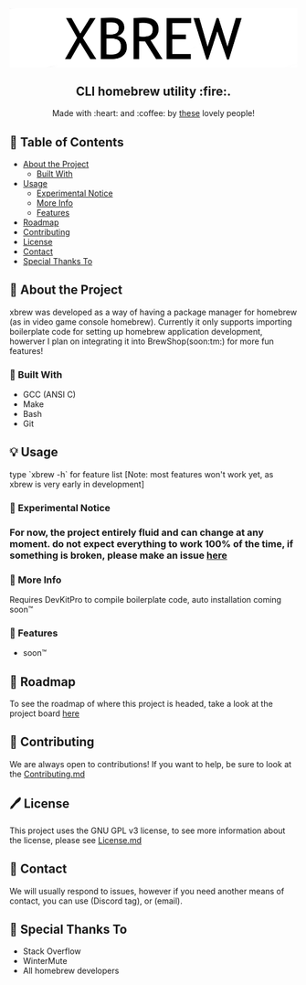 
<p align="center">
  <img align="center" src="./res/banner.png" alt="banner">
</p>

<h2 align="center"> CLI homebrew utility :fire:.
</h2>

<p align="center">
	Made with :heart: and :coffee: by <a href="https://github.com/twert627/xbrew/graphs/contributors">these</a> lovely people!
</p>

## 📖 Table of Contents
* [About the Project](#about-the-project)
  * [Built With](#built-with)
* [Usage](#usage)
  * [Experimental Notice](#experimental-notice)
  * [More Info](#more-info)
  * [Features](#features)
* [Roadmap](#roadmap)
* [Contributing](#contributing)
* [License](#license)
* [Contact](#contact)
* [Special Thanks To](#special-thanks-to)

<h2 id="about-the-project">🤔 About the Project</h2>
xbrew was developed as a way of having a package manager for homebrew (as in video game console homebrew). Currently it only supports importing boilerplate
code for setting up homebrew application development, howerver I plan on integrating it into BrewShop(soon:tm:) for more fun features!

<h3 id="built-with">🔨 Built With</h3>
<ul>
<li> GCC (ANSI C) </li>
<li> Make </li>
<li> Bash </li>
<li> Git </li>
</ul>

<h2 id="usage">💡 Usage</h2>
type `xbrew -h` for feature list [Note: most features won't work yet, as xbrew is very early in development]

<h3 id="experimental-notice">🧪 Experimental Notice<h3>

For now, the project entirely fluid and **can change at any moment**.
do not expect everything to work 100% of the time, if something is broken, please make an issue [here](https://github.com/twert627/xbrew/issues/new)

<h3 id="more-info">👋 More Info</h3>
 
Requires DevKitPro to compile boilerplate code, auto installation coming soon:tm:

<h3 id="features">🌟 Features</h3>

- soon:tm:

<h2 id="roadmap">🚧 Roadmap</h2>

To see the roadmap of where this project is headed, take a look at the project board [here](https://github.com/twert627/xbrew/projects)

<h2 id="contributing">🤷 Contributing</h2>

We are always open to contributions! If you want to help, be sure to look at the [Contributing.md](https://github.com/twert627/xbrew/blob/master/Contributing.md)

<h2 id="license">🖊️ License</h2>

This project uses the GNU GPL v3 license, to see more information about the license, please see [License.md](https://github.com/twert627/xbrew/blob/master/License.md)

<h2 id="contact">💬 Contact</h2>

We will usually respond to issues, however if you need another means of contact, you can use (Discord tag), or (email).

<h2 id="special-thanks-to">🎁 Special Thanks To</h2>

- Stack Overflow
- WinterMute 
- All homebrew developers
